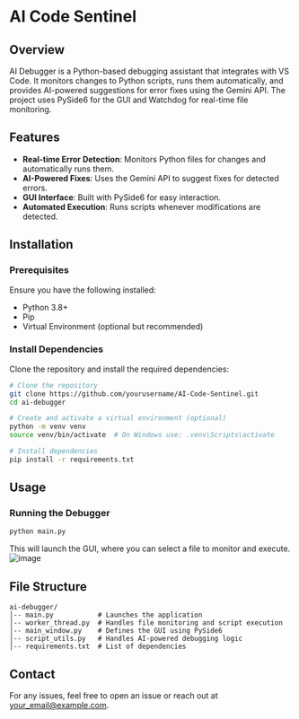 # AI Code Sentinel

## Overview
AI Debugger is a Python-based debugging assistant that integrates with VS Code. It monitors changes to Python scripts, runs them automatically, and provides AI-powered suggestions for error fixes using the Gemini API. The project uses PySide6 for the GUI and Watchdog for real-time file monitoring.

## Features
- **Real-time Error Detection**: Monitors Python files for changes and automatically runs them.
- **AI-Powered Fixes**: Uses the Gemini API to suggest fixes for detected errors.
- **GUI Interface**: Built with PySide6 for easy interaction.
- **Automated Execution**: Runs scripts whenever modifications are detected.

## Installation
### Prerequisites
Ensure you have the following installed:
- Python 3.8+
- Pip
- Virtual Environment (optional but recommended)

### Install Dependencies
Clone the repository and install the required dependencies:
```sh
# Clone the repository
git clone https://github.com/yourusername/AI-Code-Sentinel.git
cd ai-debugger

# Create and activate a virtual environment (optional)
python -m venv venv
source venv/bin/activate  # On Windows use: .venv\Scripts\activate

# Install dependencies
pip install -r requirements.txt
```

## Usage
### Running the Debugger
```sh
python main.py
```
This will launch the GUI, where you can select a file to monitor and execute.
![image](https://github.com/user-attachments/assets/97155c0d-3df8-400b-a252-131eeac8c3ca)

## File Structure
```
ai-debugger/
│-- main.py           # Launches the application
│-- worker_thread.py  # Handles file monitoring and script execution
│-- main_window.py    # Defines the GUI using PySide6
│-- script_utils.py   # Handles AI-powered debugging logic
│-- requirements.txt  # List of dependencies
```


## Contact
For any issues, feel free to open an issue or reach out at your_email@example.com.

